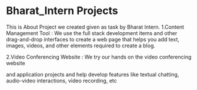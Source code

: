 # Bharat_Intern Projects
This is About Project we created given as task by Bharat Intern.
1.Content Management Tool :
We use the full stack development items and other
drag-and-drop interfaces to create a
web page that helps you add text, images,
videos, and other elements required to
create a blog.

2.Video Conferencing Website :
We try our hands on the video conferencing website

and application projects and help develop features like
textual chatting, audio-video interactions, video recording, etc
